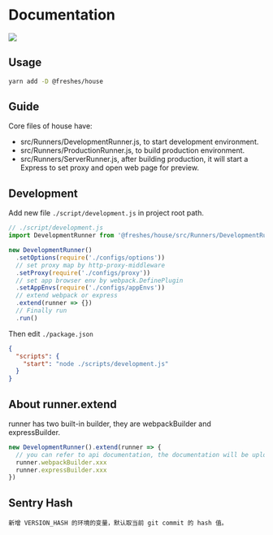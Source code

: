 # Documentation

<p>
  <a href="https://circleci.com/gh/freshesx/house/tree/master" title="CircleCI">
    <img src="https://circleci.com/gh/freshesx/house/tree/master.svg?style=svg">
  </a>
</p>

## Usage

```bash
yarn add -D @freshes/house
```

## Guide

Core files of house have:

* src/Runners/DevelopmentRunner.js, to start development environment.
* src/Runners/ProductionRunner.js, to build production environment.
* src/Runners/ServerRunner.js, after building production, it will start a Express to set proxy and open web page for preview.

## Development

Add new file `./script/development.js` in project root path.

```javascript
// ./script/development.js
import DevelopmentRunner from '@freshes/house/src/Runners/DevelopmentRunner.js'

new DevelopmentRunner()
  .setOptions(require('./configs/options'))
  // set proxy map by http-proxy-middleware
  .setProxy(require('./configs/proxy'))
  // set app browser env by webpack.DefinePlugin
  .setAppEnvs(require('./configs/appEnvs'))
  // extend webpack or express
  .extend(runner => {})
  // Finally run
  .run()
```

Then edit `./package.json`

```json
{
  "scripts": {
    "start": "node ./scripts/development.js"
  }
}
```

## About runner.extend

runner has two built-in builder, they are webpackBuilder and expressBuilder.

```javascript
new DevelopmentRunner().extend(runner => {
  // you can refer to api documentation, the documentation will be uploaded
  runner.webpackBuilder.xxx
  runner.expressBuilder.xxx
})
```

## Sentry Hash

```
新增 VERSION_HASH 的环境的变量，默认取当前 git commit 的 hash 值。
```
